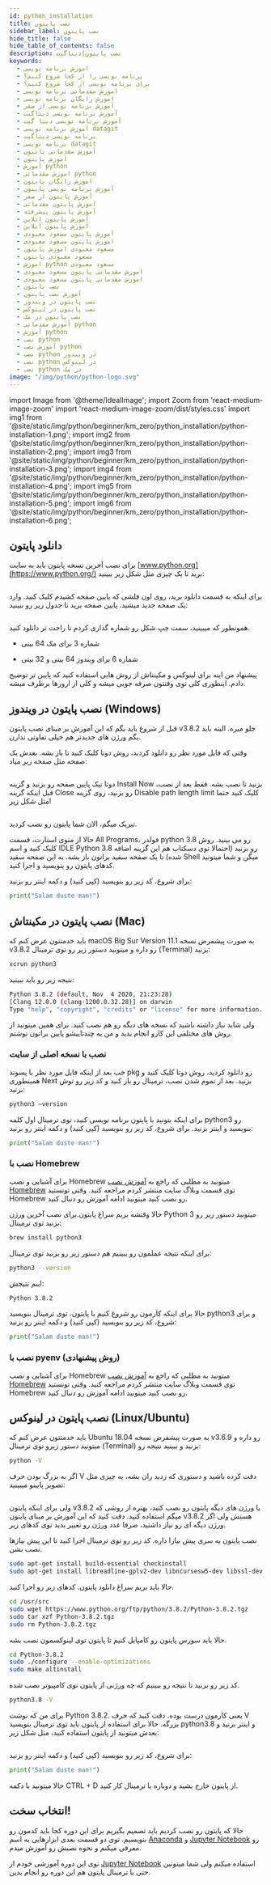 ```yaml
---
id: python_installation
title: نصب پایتون
sidebar_label: نصب پایتون
hide_title: false
hide_table_of_contents: false
description: نصب پایتون|دیتاگیت
keywords:
  - اموزش برنامه نویسی
  - برنامه نویسی را از کجا شروع کنیم؟
  - برای برنامه نویسی از کجا شروع کنیم؟
  - اموزش مقدماتی برنامه نویسی
  - اموزش رایگان برنامه نویسی
  - آموزش برنامه نویسی از صفر
  - آموزش برنامه نویسی دیتاگیت
  - آموزش برنامه نویسی دیتا گیت
  - آموزش برنامه نویسی datagit
  - برنامه نویسی دیتاگیت
  - برنامه نویسی datagit
  - آموزش مقدماتی پاتیون
  - آموزش پایتون
  - آموزش python
  - اموزش مقدماتی python
  - اموزش رایگان پایتون
  - آموزش برنامه نویسی پایتون
  - آموزش پایتون از صفر
  - آموزش پایتون مقدماتی
  - آموزش پایتون پیشرفته
  - آموزش پایتون انلاین
  - آموزش پایتون آنلاین
  - آموزش پایتون مسعود معبودی
  - اموزش پایتون مسعود معبودی
  - مسعود معبودی اموزش پایتون
  - مسعود معبودی پایتون
  - اموزش python مسعود معبودی
  - اموزش مقدماتی پایتون مسعود معبودی
  - اموزش مقدماتی پایتون مسعود معبودی
  - نصب پایتون
  - آموزش نصب پایتون
  - نصب پایتون در ویندوز
  - نصب پایتون در لینوکس
  - نصب پایتون در مک
  - آموزش مقدماتی python
  - آموزش python
  - نصب python
  - آموزش نصب python
  - نصب python در ویندوز
  - نصب python در لینوکس
  - نصب python در مک
image: "/img/python/python-logo.svg"
---
```

import Image from '@theme/IdealImage';
import Zoom from 'react-medium-image-zoom'
import 'react-medium-image-zoom/dist/styles.css'
import img1 from '@site/static/img/python/beginner/km_zero/python_installation/python-installation-1.png';
import img2 from '@site/static/img/python/beginner/km_zero/python_installation/python-installation-2.png';
import img3 from '@site/static/img/python/beginner/km_zero/python_installation/python-installation-3.png';
import img4 from '@site/static/img/python/beginner/km_zero/python_installation/python-installation-4.png';
import img5 from '@site/static/img/python/beginner/km_zero/python_installation/python-installation-5.png';
import img6 from '@site/static/img/python/beginner/km_zero/python_installation/python-installation-6.png';

## **دانلود پایتون**

برای نصب آخرین نسخه پایتون باید به سایت [www.python.org](https://www.python.org/) برید تا یک چیزی مثل شکل زیر ببینید:

<div className="col padding-vert--lg">
  <Zoom zoomMargin={80}>
    <Image img={img1} />
  </Zoom>
</div>

برای اینکه به قسمت دانلود برید، روی اون فلشی که پایین صفحه کشیدم کلیک کنید. وارد یک صفحه جدید میشید. پایین صفحه برید تا جدول زیر رو ببینید:

<div className="col padding-vert--lg">
  <Zoom zoomMargin={80}>
    <Image img={img2} />
  </Zoom>
</div>

همونطور که میبینید، سمت چپ شکل رو شماره گذاری کردم تا راحت تر دانلود کنید.

- شماره 3 برای مک 64 بیتی

- شماره 6 برای ویندوز 64 بیتی و 32 بیتی

پیشنهاد من اینه برای لینوکس و مکینتاش از روش هایی استفاده کنید که پایین تر توضیح دادم. اینطوری کلی توی وقتتون صرفه جویی میشه و کلی از ارورها برطرف میشه.

## **نصب پایتون در ویندوز (Windows)**

قبل از شروع باید بگم که این آموزش بر مبنای نصب پایتون v3.8.2 جلو میره. البته باید بگم ورژن های جدیدتر هم خیلی تفاوتی ندارن.

وقتی که فایل مورد نظر رو دانلود کردید، روش دوتا کلیک کنید تا باز بشه. بعدش یک صفحه مثل صفحه زیر میاد:

<div className="col padding-vert--lg">
  <Zoom zoomMargin={80}>
    <Image img={img3} />
  </Zoom>
</div>

دوتا تیک پایین صفحه رو بزنید و گزینه Install Now بزنید تا نصب بشه. فقط بعد از نصب، قبل اینکه گزینه Close رو بزنید، روی گزینه Disable path length limit کلیک کنید حتما مثل شکل زیر!

<div className="col padding-vert--lg">
  <Zoom zoomMargin={80}>
    <Image img={img4} />
  </Zoom>
</div>

تبریک میگم، الان شما پایتون رو نصب کردید.

حالا از منوی استارت، قسمت All Programs، فولدر python 3.8 رو می بینید. روش کلیک کنید و اسم IDLE Python 3.8 رو بزنید (احتمالا توی دسکتاپ هم این گزینه اضافه شده) تا یک صفحه سفید براتون باز بشه. به این صفحه سفید Shell میگن و شما میتونید کدهای پایتون رو بنویسید و اجرا کنید.

برای شروع، کد زیر رو بنویسید (کپی کنید) و دکمه اینتر رو بزنید:

```python title="Python"
print("Salam duste man!")
```

## **نصب پایتون در مکینتاش (Mac)**

باید خدمتتون عرض کنم که macOS Big Sur Version 11.1 به صورت پیشفرض نسخه v3.8.2 رو داره و میتونید دستور زیر رو توی ترمینال (Terminal) بزنید:

```bash title="Terminal"
xcrun python3
```

نتیجه زیر رو باید ببینید:

```bash title="Terminal"
Python 3.8.2 (default, Nov  4 2020, 21:23:28) 
[Clang 12.0.0 (clang-1200.0.32.28)] on darwin
Type "help", "copyright", "credits" or "license" for more information.
```

ولی شاید نیاز داشته باشید که نسخه های دیگه رو هم نصب کنید. برای همین میتونید از روش های مختلفی این کارو انجام بدید و من یه چندتاییشو پایین براتون نوشتم.

### نصب با نسخه اصلی از سایت

خب بعد از اینکه فایل مورد نظر با پسوند pkg رو دانلود کردید، روش دوتا کلیک کنید و همینطوری Next بزنید. بعد از تموم شدن نصب، ترمینال رو باز کنید و کد زیر رو توش بزنید:

```bash title="Terminal"
python3 –version
```

برای اینکه بتونید با پایتون برنامه نویسی کنید، توی ترمینال اول کلمه python3 رو بنویسید و اینتر بزنید. برای شروع، کد زیر رو بنویسید (کپی کنید) و دکمه اینتر رو بزنید:

```python title="Python"
print("Salam duste man!")
```

### نصب با Homebrew

برای آشنایی و نصب Homebrew میتونید به مطلبی که راجع به [آموزش نصب Homebrew](../../../../blog/homebrew-installation) توی قسمت وبلاگ سایت منتشر کردم مراجعه کنید. وقتی تونستید Homebrew رو نصب کنید میتونید ادامه آموزش رو دنبال کنید.

حالا وقتشه بریم سراغ پایتون.برای نصب آخرین ورژن Python 3 میتونید دستور زیر رو بزنید توی ترمینال:

```bash  title="Terminal"
brew install python3
```

برای اینکه نتیجه عملمون رو ببینیم هم دستور زیر رو بزنید توی ترمینال:

```bash  title="Terminal"
python3 --version
```

اینم نتیجش:

```bash  title="Terminal"
Python 3.8.2
```

حالا برای اینکه کارمون رو شروع کنیم با پایتون، توی ترمینال بنویسید python3 و برای شروع، کد زیر رو بنویسید (کپی کنید) و دکمه اینتر رو بزنید:

```python  title="Python"
print("Salam duste man!")
```

### نصب با pyenv (روش پیشنهادی)

برای آشنایی و نصب Homebrew میتونید به مطلبی که راجع به [آموزش نصب Homebrew](../../../../blog/homebrew-installation) توی قسمت وبلاگ سایت منتشر کردم مراجعه کنید. وقتی تونستید Homebrew رو نصب کنید میتونید ادامه آموزش رو دنبال کنید.

## **نصب پایتون در لینوکس (Linux/Ubuntu)**

باید خدمتتون عرض کنم که Ubuntu 18.04 به صورت پیشفرض نسخه v3.6.9 رو داره و میتونید دستور زیرو توی ترمینال (Terminal) بزنید و ببینید نتیجه رو:

```bash title="Terminal"
python -V
```

اگر به بزرگ بودن حرف V دقت کرده باشید و دستوری که زدید ران بشه، یه چیزی مثل تصویر پایینو میبینید:

<div className="col padding-vert--lg">
  <Zoom zoomMargin={80}>
    <Image img={img5} />
  </Zoom>
</div>

ولی برای اینکه پایتون v3.8.2 یا ورژن های دیگه پایتون رو نصب کنید، بهتره از روشی که میگم استفاده کنید. دقت کنید که این آموزش بر مبنای پایتون v3.8.2 هستش ولی اگر ورژن دیگه ای رو نیاز داشتید، صرفا عدد ورژن رو تغییر بدید توی کدهای زیر.

نصب پایتون یه سری پیش نیازا داره. کد زیر رو توی ترمینال اجرا کنید تا این پیش نیازها نصب بشن.

```bash  title="Terminal"
sudo apt-get install build-essential checkinstall
sudo apt-get install libreadline-gplv2-dev libncursesw5-dev libssl-dev libsqlite3-dev tk-dev libgdbm-dev libc6-dev libbz2-dev libffi-dev liblzma-dev
```

حالا باید بریم سراغ دانلود پایتون. کدهای زیر رو اجرا کنید.

```bash title="Terminal"
cd /usr/src
sudo wget https://www.python.org/ftp/python/3.8.2/Python-3.8.2.tgz
sudo tar xzf Python-3.8.2.tgz
sudo rm Python-3.8.2.tgz
```

حالا باید سورس پایتون رو کامپایل کنیم تا پایتون توی لینوکسمون نصب بشه.

```bash title="Terminal"
cd Python-3.8.2
sudo ./configure --enable-optimizations
sudo make altinstall
```

کد زیر رو بزنید تا نتیجه رو ببینیم که چه ورژنی از پایتون توی کامپیوتر نصب شده.

```bash title="Terminal"
python3.8 -V
```

برای من که نوشت Python 3.8.2. یعنی کارمون درست بوده. دقت کنید که حرف V بزرگه. حالا برای استفاده از پایتون باید توی ترمینال بنویسید python3.8 و اینتر بزنید و بعدش میتونید از پایتون استفاده کنید، مثل شکل زیر:

<div className="col padding-vert--lg">
  <Zoom zoomMargin={80}>
    <Image img={img6} />
  </Zoom>
</div>

برای شروع، کد زیر رو بنویسید (کپی کنید) و دکمه اینتر رو بزنید:

```python title="Python"
print("Salam duste man!")
```

حالا میتونید با دکمه CTRL + D از پایتون خارج بشید و دوباره با ترمینال کار کنید.

## **انتخاب سخت!**

حالا که پایتون رو نصب کردیم باید تصمیم بگیریم برای این دوره کجا باید کدمون رو بنویسیم. توی دو قسمت بعدی ابزارهایی به اسم [Anaconda](anaconda_installation.md) و [Jupyter Notebook](jupyter_installation.md) رو معرفی میکنم و نحوه نصبش رو آموزش میدم.

توی این دوره آموزشی خودم از [Jupyter Notebook](jupyter_installation.md) استفاده میکنم ولی شما میتونین حتی با ترمینال پایتون هم این دوره رو انجام بدین.
